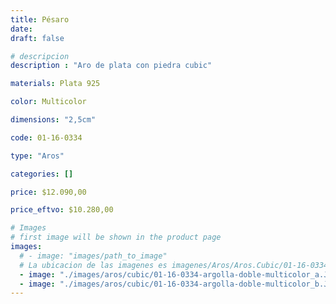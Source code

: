 ```yaml
---
title: Pésaro
date: 
draft: false

# descripcion
description : "Aro de plata con piedra cubic"

materials: Plata 925

color: Multicolor

dimensions: "2,5cm"

code: 01-16-0334

type: "Aros"

categories: []

price: $12.090,00

price_eftvo: $10.280,00

# Images
# first image will be shown in the product page
images:
  # - image: "images/path_to_image"
  # La ubicacion de las imagenes es imagenes/Aros/Aros.Cubic/01-16-0334-pesaro
  - image: "./images/aros/cubic/01-16-0334-argolla-doble-multicolor_a.JPG"
  - image: "./images/aros/cubic/01-16-0334-argolla-doble-multicolor_b.JPG"
---
```

